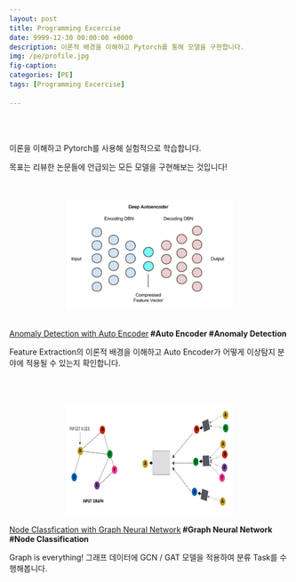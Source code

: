 ```yaml
---
layout: post
title: Programming Excercise 
date: 9999-12-30 00:00:00 +0000
description: 이론적 배경을 이해하고 Pytorch를 통해 모델을 구현합니다.
img: /pe/profile.jpg 
fig-caption:   
categories: [PE]
tags: [Programming Excercise]

---
```

<br/>

<br/>

이론을 이해하고 Pytorch를 사용해 실험적으로 학습합니다.    
  
목표는 리뷰한 논문들에 언급되는 모든 모델을 구현해보는 것입니다!  
  
<br/>
  
<br/>

<center><img src="/assets/img/pe/ae/profile.jpg" width="300" height="200" ></center>
<br/>

[Anomaly Detection with Auto Encoder](https://chioni.github.io/AE)<b> #Auto Encoder  #Anomaly Detection</b>  
  
Feature Extraction의 이론적 배경을 이해하고 Auto Encoder가 어떻게 이상탐지 분야에 적용될 수 있는지 확인합니다.   
  

<br/>

<br/>

<br/>

<center><img src="/assets/img/pe/gnn/profile.jpg" width="300" height="200" ></center>
  
[Node Classfication with Graph Neural Network](https://chioni.github.io/GNN)<b> #Graph Neural Network  #Node Classification</b>  
  
Graph is everything! 그래프 데이터에 GCN / GAT 모델을 적용하여 분류 Task를 수행해봅니다.  
  

<br/>

<br/>

<br/>

